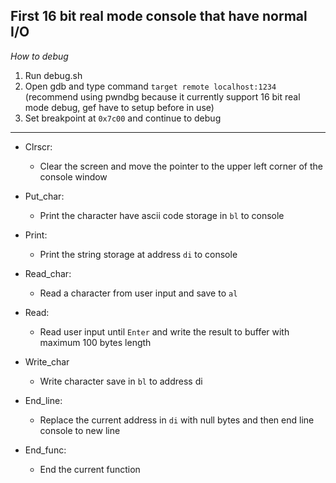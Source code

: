 **First 16 bit real mode console that have normal I/O**
---

*How to debug*
1. Run debug.sh
2. Open gdb and type command `target remote localhost:1234` (recommend using pwndbg because it currently support 16 bit real mode debug, gef have to setup before in use)
3. Set breakpoint at `0x7c00` and continue to debug
---

* Clrscr:
  + Clear the screen and move the pointer to the upper left corner of the console window

* Put_char:
  + Print the character have ascii code storage in `bl` to console

* Print:
  + Print the string storage at address `di` to console

* Read_char:
  + Read a character from user input and save to `al`

* Read:
  + Read user input until `Enter` and write the result to buffer with maximum 100 bytes length

* Write_char
  + Write character save in `bl` to address di

* End_line:
  + Replace the current address in `di` with null bytes and then end line console to new line

* End_func:
  + End the current function
